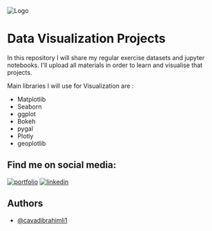 ![Logo](https://miro.medium.com/max/1152/1*d4zkPDg9EmViFVWR1YwBtg.gif)


# Data Visualization Projects

In this repository I will share my regular exercise datasets and jupyter notebooks. I'll upload all materials in order to learn and visualise that projects.

Main libraries I will use for Visualization are :
 - Matplotlib
 - Seaborn
 - ggplot
 - Bokeh
 - pygal
 - Plotly
 - geoplotlib


 

## Find me on social media:
[![portfolio](https://img.shields.io/badge/my_portfolio-000?style=for-the-badge&logo=ko-fi&logoColor=white)](https://linktr.ee/cavadibrahimli/)
[![linkedin](https://img.shields.io/badge/linkedin-0A66C2?style=for-the-badge&logo=linkedin&logoColor=white)](https://www.linkedin.com/cavadibrahimli/)



## Authors

- [@cavadibrahimli1](https://www.github.com/cavadibrahimli1)

